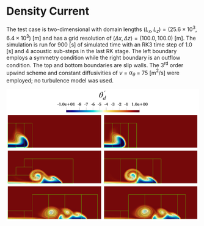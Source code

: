 # Density Current

The test case is two-dimensional with domain lengths $(L_x, L_z) = (25.6\times 10^3, 6.4\times 10^3)$ [m] and has a grid resolution of $(\Delta x, \, \Delta z) = (100.0, \, 100.0)$ [m]. The simulation is run for 900 [s] of simulated time with an RK3 time step of 1.0 [s] and 4 acoustic sub-steps in the last RK stage. The left boundary employs a symmetry condition while the right boundary is an outflow condition. The top and bottom boundaries are slip walls. The 3$^\text{rd}$ order upwind scheme and constant diffusivities of $\nu$ = $\alpha_{\theta}$ = 75 [m$^2$/s] were employed; no turbulence model was used.

![Test Figure](JAMES_Paper/Density_Current/Comp_vs_anel_ML.png)
